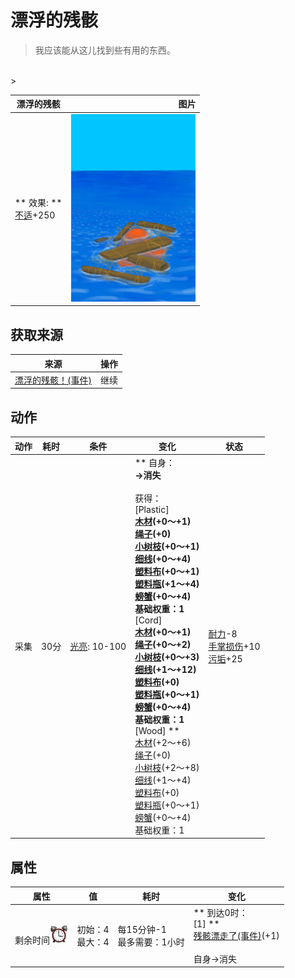 # 漂浮的残骸  
> 我应该能从这儿找到些有用的东西。  
<br>  
>   
  
  漂浮的残骸  |   图片   
 ----  |  ----:   
 ** 效果: **<br>[不适](Discomfort.md)+250  |  <img decoding="async" src="Sprite/Floating Debris.png" href="a.md" style="max-width:300px;max-height:300px;">   
  
## 获取来源  
来源  |  操作  
----  |  ----  
[漂浮的残骸！(事件)](Event_Raft_FloatingDebris.md)  |  继续  
## 动作  
动作  |  耗时  |  条件  |  变化  |  状态  
----  |  ----  |  ----  |  ----  |  ----  
采集<br>  |  30分  |  [光亮](Light.md): 10-100  |  ** 自身：**<br>→消失<br><br>** 获得： **<br>** [Plastic] **<br>  [木材](Wood.md)(+0～+1)<br>  [绳子](Rope.md)(+0)<br>  [小树枝](Sticks.md)(+0～+1)<br>  [细线](CordFiber.md)(+0～+4)<br>  [塑料布](PlasticSheet.md)(+0～+1)<br>  [塑料瓶](PlasticBottle.md)(+1～+4)<br>  [螃蟹](Crab.md)(+0～+4)<br>基础权重：1<br>** [Cord] **<br>  [木材](Wood.md)(+0～+1)<br>  [绳子](Rope.md)(+0～+2)<br>  [小树枝](Sticks.md)(+0～+3)<br>  [细线](CordFiber.md)(+1～+12)<br>  [塑料布](PlasticSheet.md)(+0)<br>  [塑料瓶](PlasticBottle.md)(+0～+1)<br>  [螃蟹](Crab.md)(+0～+4)<br>基础权重：1<br>** [Wood] **<br>  [木材](Wood.md)(+2～+6)<br>  [绳子](Rope.md)(+0)<br>  [小树枝](Sticks.md)(+2～+8)<br>  [细线](CordFiber.md)(+1～+4)<br>  [塑料布](PlasticSheet.md)(+0)<br>  [塑料瓶](PlasticBottle.md)(+0～+1)<br>  [螃蟹](Crab.md)(+0～+4)<br>基础权重：1  |  [耐力](Stamina.md)-8<br>[手掌损伤](HandDamage.md)+10<br>[污垢](Filth.md)+25  
## 属性   
属性  |  值  |  耗时  |  变化  
----  |  ----  |  ----  |  ----  
剩余时间<img decoding="async" src="Sprite/AlarmClock.png" href="a.md" style="max-width:30px;max-height:30px;">  |  初始：4<br>最大：4  |  每15分钟-1<br>最多需要：1小时  |  ** 到达0时： **<br>** [1] **<br>  [残骸漂走了(事件)](Event_FloatingDebrisMissed.md)(+1)<br><br>自身→消失  


<script>document.title="漂浮的残骸 - 卡牌生存百科 Card Survival Wiki";</script>